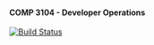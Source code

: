 #### COMP 3104 - Developer Operations

[![Build Status](https://app.travis-ci.com/jai-exe/COMP3104.svg?branch=master)](https://app.travis-ci.com/jai-exe/COMP3104)
